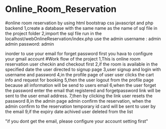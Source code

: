 # Online_Room_Reservation
#online room reservation by using html bootstrap css  javascript and php backend
1,create a database with the same name as the name of sql file in the project folder
2,import the sql file 
run in the localhost/webOnlineReservation/index.php
use the admin username : admin
admin password: admin

inorder to use your email for forget password first you hava to configure your gmail account
#Work flow of the project
1,This is online room reservation user checkin and checkout first 
2,if the room is available in the specified date the user directed to signup page 
3,user signup and login with username and password 
4,in the profile page of user user clicks the cart info and request for booking 
5,then the user logout from the profile page because all information will be send to users email 
6,when the user forget the password enter the email that registered and forgetpassword link will be sent to the user email address. 
7,then by clicking the link user resets the password
8,in the admin page admin confirm the reservation, when the admin confirm to the reservation temporary id card will be sent to user by the email 
9,if the expiry date achived user deleted from the list


"if you dont get the email, please configure your account setting first"

